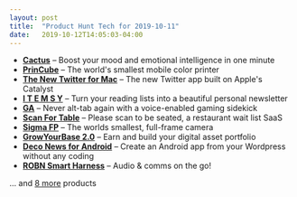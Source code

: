 ```yaml
---
layout: post
title:  "Product Hunt Tech for 2019-10-11"
date:   2019-10-12T14:05:03-04:00
---
```


* **[Cactus](https://www.producthunt.com/posts/cactus-2?utm_campaign=producthunt-api&utm_medium=api&utm_source=Application%3A+Daily+Digest+RSS+%28ID%3A+3202%29)** – Boost your mood and emotional intelligence in one minute
* **[PrinCube](https://www.producthunt.com/posts/princube?utm_campaign=producthunt-api&utm_medium=api&utm_source=Application%3A+Daily+Digest+RSS+%28ID%3A+3202%29)** – The world's smallest mobile color printer
* **[The New Twitter for Mac](https://www.producthunt.com/posts/the-new-twitter-for-mac?utm_campaign=producthunt-api&utm_medium=api&utm_source=Application%3A+Daily+Digest+RSS+%28ID%3A+3202%29)** – The new Twitter app built on Apple's Catalyst
* **[I T E M S Y](https://www.producthunt.com/posts/i-t-e-m-s-y?utm_campaign=producthunt-api&utm_medium=api&utm_source=Application%3A+Daily+Digest+RSS+%28ID%3A+3202%29)** – Turn your reading lists into a beautiful personal newsletter
* **[GA](https://www.producthunt.com/posts/ga?utm_campaign=producthunt-api&utm_medium=api&utm_source=Application%3A+Daily+Digest+RSS+%28ID%3A+3202%29)** – Never alt-tab again with a voice-enabled gaming sidekick
* **[Scan For Table](https://www.producthunt.com/posts/scan-for-table?utm_campaign=producthunt-api&utm_medium=api&utm_source=Application%3A+Daily+Digest+RSS+%28ID%3A+3202%29)** – Please scan to be seated, a restaurant wait list SaaS
* **[Sigma FP](https://www.producthunt.com/posts/sigma-fp?utm_campaign=producthunt-api&utm_medium=api&utm_source=Application%3A+Daily+Digest+RSS+%28ID%3A+3202%29)** – The worlds smallest, full-frame camera
* **[GrowYourBase 2.0](https://www.producthunt.com/posts/growyourbase-2-0?utm_campaign=producthunt-api&utm_medium=api&utm_source=Application%3A+Daily+Digest+RSS+%28ID%3A+3202%29)** – Earn and build your digital asset portfolio
* **[Deco News for Android](https://www.producthunt.com/posts/deco-news-for-android?utm_campaign=producthunt-api&utm_medium=api&utm_source=Application%3A+Daily+Digest+RSS+%28ID%3A+3202%29)** – Create an Android app from your Wordpress without any coding
* **[ROBN Smart Harness](https://www.producthunt.com/posts/robn-smart-harness?utm_campaign=producthunt-api&utm_medium=api&utm_source=Application%3A+Daily+Digest+RSS+%28ID%3A+3202%29)** – Audio & comms on the go!

… and [8 more](https://www.producthunt.com/tech) products